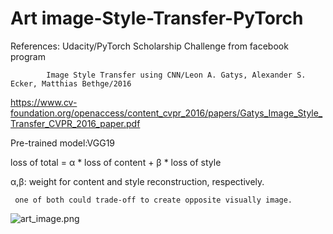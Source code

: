 # Art image-Style-Transfer-PyTorch

References: Udacity/PyTorch Scholarship Challenge from facebook program

            Image Style Transfer using CNN/Leon A. Gatys, Alexander S. Ecker, Matthias Bethge/2016
            
https://www.cv-foundation.org/openaccess/content_cvpr_2016/papers/Gatys_Image_Style_Transfer_CVPR_2016_paper.pdf

Pre-trained model:VGG19

loss of total = α * loss of content + β * loss of style

α,β: weight for content and style reconstruction, respectively. 

     one of both could trade-off to create opposite visually image. 
     
![art_image.png](https://drive.google.com/file/d/1RYUJhbvnE6UxEzDjxgHEpZea3HNxbMlu/view?usp=sharing)
